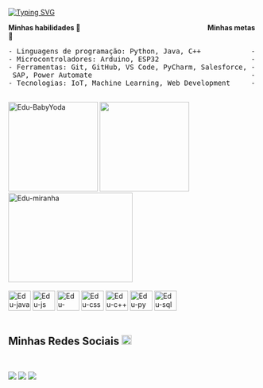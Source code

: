[![Typing SVG](https://readme-typing-svg.demolab.com?font=Source+Code+Pro&duration=1500&pause=499&color=F7F647&center=&vCenter=&multiline=true&repeat=&random=falso&width=575&height=120&lines=Ol%C3%A1!+Eu+sou+o+Eduardo+Pires%F0%9F%91%8B;Seja+bem-vindo!;Hoje+sou+estagi%C3%A1rio+na+Ingredion+%F0%9F%8C%BD;Estudante+de+Engenharia+da+Computa%C3%A7%C3%A3o+na+USJT%F0%9F%8E%93)](https://git.io/typing-svg)

**Minhas habilidades 🚀**                                                                 **Minhas metas 🌟**

<pre>
- Linguagens de programação: Python, Java, C++            - Me formar em Engenharia da Computação com excelência  
- Microcontroladores: Arduino, ESP32                      - Conseguir um emprego na área de desenvolvimento de software 
- Ferramentas: Git, GitHub, VS Code, PyCharm, Salesforce, - Contribuir para projetos de código aberto
 SAP, Power Automate                                      - Criar soluções que impactem positivamente a sociedade
- Tecnologias: IoT, Machine Learning, Web Development     - Viajar pelo mundo e conhecer novas culturas 
                                                            
</pre>
 
<div>
  <img style="rigth" alt="Edu-BabyYoda" height="180" width="180" src="https://media4.giphy.com/media/v1.Y2lkPTc5MGI3NjExbDJheWRnejR6YmYwMTB3MHljdzFjNzR3ZGhtbjg0d2p5bW1kYXlhMSZlcD12MV9pbnRlcm5hbF9naWZfYnlfaWQmY3Q9Zw/Wn74RUT0vjnoU98Hnt/giphy.gif">
  <img height="180em" src="https://github-readme-stats.vercel.app/api/top-langs/?username=piresedu&layout=compact&theme=apprentice"/>
  <img style="rigth" alt="Edu-miranha" height="180" width="250" src="https://media.giphy.com/media/BWD3CtcudWL28/giphy.gif">
</div><br>

<div>
    <img style="center" alt="Edu-java" height="40" width="45" src="https://cdn.jsdelivr.net/gh/devicons/devicon/icons/java/java-original.svg">
    <img style="center" alt="Edu-js" height="40" width="45" src="https://cdn.jsdelivr.net/gh/devicons/devicon/icons/javascript/javascript-original.svg">
    <img style="center" alt="Edu-html" height="40" width="45" src="https://cdn.jsdelivr.net/gh/devicons/devicon/icons/html5/html5-original.svg">
    <img style="center" alt="Edu-css" height="40" width="45" src="https://cdn.jsdelivr.net/gh/devicons/devicon/icons/css3/css3-original.svg">  
    <img style="center" alt="Edu-c++" height="40" width="45" src="https://cdn.jsdelivr.net/gh/devicons/devicon/icons/cplusplus/cplusplus-original.svg"> 
    <img style="center" alt="Edu-py" height="40" width="45" src="https://cdn.jsdelivr.net/gh/devicons/devicon/icons/python/python-original.svg"> 
    <img style="center" alt="Edu-sql" height="40" width="45" src="https://cdn.jsdelivr.net/gh/devicons/devicon/icons/mysql/mysql-original.svg"> 
</div><br>

## **Minhas Redes Sociais** <img style="center" alt="Edu-java" height="20" width="20" src="https://github.com/kaueMarques/kaueMarques/blob/master/hi.gif"><br>
<br>

 <a href="https://www.linkedin.com/in/eduardolpires/" target="_blank"><img src="https://img.shields.io/badge/-LinkedIn-%230077B5?style=for-the-badge&logo=linkedin&logoColor=white" target="_blank" ></a> 
  <a href = "mailto:eduardopires998@gmail.com"><img src="https://img.shields.io/badge/-Gmail-%23333?style=for-the-badge&logo=gmail&logoColor=white" target="_blank"></a>
  <a href="https://www.instagram.com/piresedu_/" target="_blank"><img src="https://img.shields.io/badge/-Instagram-%23E4405F?style=for-the-badge&logo=instagram&logoColor=white" target="_blank"></a><br>

